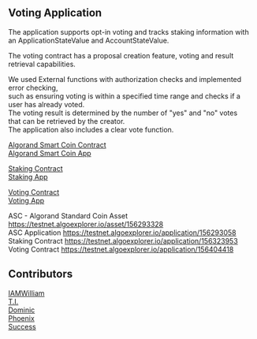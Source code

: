 
## Voting Application
The application supports opt-in voting and tracks staking information 
with an ApplicationStateValue and AccountStateValue.  

The voting contract has a proposal creation feature, voting and result retrieval capabilities.  

We used External functions with authorization checks and implemented error checking,  
such as ensuring voting is within a specified time range and checks if a user has already voted.  
The voting result is determined by the number of "yes" and "no" votes  
that can be retrieved by the creator.  
The application also includes a clear vote function.  


[Algorand Smart Coin Contract](https://github.com/devEMEL/token-contract)  
[Algorand Smart Coin App](https://guileless-trifle-c4da5f.netlify.app/)  
  
[Staking Contract](https://github.com/devEMEL/staking-contract)  
[Staking App](https://zesty-dodol-f2e0dd.netlify.app/)  

[Voting Contract](https://github.com/devEMEL/voting-contract)  
[Voting App](https://melodic-licorice-c6506f.netlify.app/)   

ASC - Algorand Standard Coin Asset https://testnet.algoexplorer.io/asset/156293328  
ASC Application https://testnet.algoexplorer.io/application/156293058  
Staking Contract https://testnet.algoexplorer.io/application/156323953   
Voting Contract https://testnet.algoexplorer.io/application/156404418  


##  Contributors 
[IAMWilliam](https://twitter.com/codypharm)  
[T.I.](https://twitter.com/Isaactevin)  
[Dominic](https://twitter.com/HenRi33333)  
[Phoenix](https://twitter.com/gabrielkunzer)  
[Success](https://github.com/0xBitzz)  
